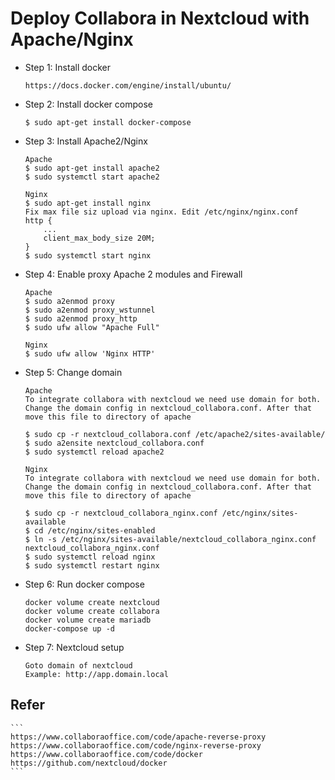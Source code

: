 # Deploy Collabora in Nextcloud with Apache/Nginx

* Step 1: Install docker
    ```
    https://docs.docker.com/engine/install/ubuntu/
    ```
* Step 2: Install docker compose
    ```
    $ sudo apt-get install docker-compose
    ```

* Step 3: Install Apache2/Nginx
    ```
    Apache
    $ sudo apt-get install apache2
    $ sudo systemctl start apache2
    ```

    ```
    Nginx
    $ sudo apt-get install nginx
    Fix max file siz upload via nginx. Edit /etc/nginx/nginx.conf
    http {
        ...
        client_max_body_size 20M;
    }
    $ sudo systemctl start nginx
    ```

* Step 4: Enable proxy Apache 2 modules and Firewall
    ```
    Apache
    $ sudo a2enmod proxy
    $ sudo a2enmod proxy_wstunnel
    $ sudo a2enmod proxy_http
    $ sudo ufw allow "Apache Full"
    ```
    ```
    Nginx
    $ sudo ufw allow 'Nginx HTTP'
    ```

* Step 5: Change domain
    ```
    Apache
    To integrate collabora with nextcloud we need use domain for both.
    Change the domain config in nextcloud_collabora.conf. After that move this file to directory of apache

    $ sudo cp -r nextcloud_collabora.conf /etc/apache2/sites-available/
    $ sudo a2ensite nextcloud_collabora.conf
    $ sudo systemctl reload apache2
    ```
    ```
    Nginx
    To integrate collabora with nextcloud we need use domain for both.
    Change the domain config in nextcloud_collabora.conf. After that move this file to directory of apache

    $ sudo cp -r nextcloud_collabora_nginx.conf /etc/nginx/sites-available
    $ cd /etc/nginx/sites-enabled
    $ ln -s /etc/nginx/sites-available/nextcloud_collabora_nginx.conf nextcloud_collabora_nginx.conf
    $ sudo systemctl reload nginx
    $ sudo systemctl restart nginx
    ```

* Step 6: Run docker compose 
    ```
    docker volume create nextcloud
    docker volume create collabora
    docker volume create mariadb
    docker-compose up -d
    ```
* Step 7: Nextcloud setup
    ```
    Goto domain of nextcloud
    Example: http://app.domain.local
    ```


## Refer
    ```
    https://www.collaboraoffice.com/code/apache-reverse-proxy
    https://www.collaboraoffice.com/code/nginx-reverse-proxy
    https://www.collaboraoffice.com/code/docker
    https://github.com/nextcloud/docker
    ```
